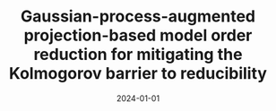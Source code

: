 ---
title: "Gaussian-process-augmented projection-based model order reduction for mitigating the Kolmogorov barrier to reducibility"
collection: publications
permalink: /publication/2024-gaussian
date: 2024-01-01
citation: 'Hernández, C. G., Tezaur, R. and Farhat, C. 2024. &quot;Gaussian-process-augmented projection-based model order reduction for mitigating the 
Kolmogorov barrier to reducibility.&quot; <i>In preparation</i> In preparation'
---